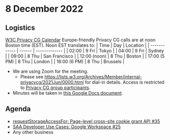 # 8 December 2022
## Logistics
[W3C Privacy CG Calendar](https://www.w3.org/groups/cg/privacycg/calendar)
Europe-friendly Privacy CG calls are at noon Boston time (EST). Noon EST translates to:
| Time         | Day    | Location      |
| ------------ | ------ | ------------- |
| 02:00        | 9 Fri | Tokyo         |
| 04:00        | 9 Fri | Sydney        |
| 09:00        | 8 Thu | San Francisco |
| 12:00 (noon) | 8 Thu | Boston        |
| 17:00 (5 PM) | 8 Thu | London        |
| 18:00 (6 PM) | 8 Thu | Brussels      |
* We are using Zoom for the meeting.
    * Please see https://lists.w3.org/Archives/Member/internal-privacycg/2021Jun/0000.html for dial-in details. Access is restricted to [Privacy CG group participants](https://www.w3.org/community/privacycg/participants).
* Minutes will be taken in [this Google Docs document](https://docs.google.com/document/d/1DZEhS1UHJ1PKxt5ZwKmn5LZ4bo10UFyNXeLp2dUuzRM/edit#).

## Agenda
* [requestStorageAccessFor: Page-level cross-site cookie grant API #35](https://github.com/privacycg/proposals/issues/35)
* [SAA Developer Use Cases: Google Workspace #25](https://github.com/privacycg/meetings/issues/25)
* Any other business
